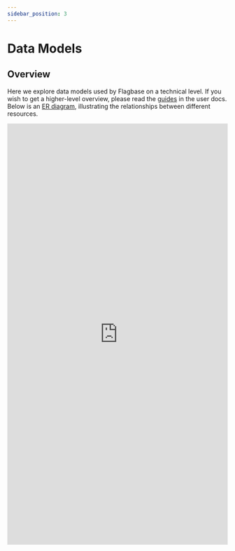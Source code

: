 ```yaml
---
sidebar_position: 3
---
```


# Data Models

## Overview
Here we explore data models used by Flagbase on a technical level. If you wish to get a higher-level overview, please read the [guides](/docs/guides/overview) in the user docs. Below is an [ER diagram](https://en.wikipedia.org/wiki/Entity%E2%80%93relationship_model), illustrating the relationships between different resources.

<iframe frameborder="0" width="100%" height="960px" src="https://viewer.diagrams.net/?edit=_blank&layers=1&nav=1&title=flagbase-erd.drawio#Uhttps%3A%2F%2Fdrive.google.com%2Fuc%3Fid%3D1QU-hiWtnsl6gtU1xzcr8q36T5_bvUPfh%26export%3Ddownload" />

If you can't see the diagram above, your browser may not support iframes. You can use [this link](https://viewer.diagrams.net/?edit=_blank&layers=1&nav=1&title=flagbase-erd.drawio#Uhttps%3A%2F%2Fdrive.google.com%2Fuc%3Fid%3D1QU-hiWtnsl6gtU1xzcr8q36T5_bvUPfh%26export%3Ddownload) to view original diagram.

Here's a brief explanation of each table and their relationships:
* **access**: This table stores access keys for different services or users. Each record contains a unique key and an encrypted secret, along with an expiration timestamp and a description.
* **workspace**: The workspace table represents a workspace that groups related projects together. Each workspace has a unique key, name, and description.
* **project**: Projects belong to a workspace and group related feature flags. Each project record is associated with a workspace through the workspace_id foreign key.
* **environment**: Environments represent different deployment environments, like development, staging, or production, and belong to a project. The project_id foreign key links an environment to its project.
* **flag**: Feature flags are stored in this table, with each flag belonging to a project. The project_id foreign key associates a flag with its project.
* **variation**: Variations are the different versions of a feature flag. Each variation is linked to a flag through the flag_id foreign key.
* **segment**: Segments define groups of users based on traits or other conditions. Segments are associated with a project through the project_id foreign key.
* **sdk_key**: SDK keys are used for authenticating clients and servers when interacting with the feature flag management system. Each key belongs to an environment, and the environment_id foreign key establishes this relationship.
* **segment_rule**: Segment rules define the conditions for including users in a segment. These rules can reference both environments and segments through the environment_id and segment_id foreign keys, respectively.
* **targeting**: The targeting table defines which flag variation should be served to users in a specific environment. The flag_id and environment_id foreign keys link a targeting record to a flag and an environment, respectively.
* **targeting_rule**: Targeting rules determine the conditions for serving a specific flag variation. A targeting rule can reference an identity, segment, and targeting through the identity_id, segment_id, and targeting_id foreign keys, respectively.
* **targeting_fallthrough_variation**: This table defines the default variation served when no targeting rules match. It associates a variation with a targeting through the variation_id and targeting_id foreign keys.
* **targeting_rule_variation**: This table maps variations to targeting rules, specifying the variation that should be served if the rule's conditions are met. The variation_id and targeting_rule_id foreign keys link a targeting rule variation to a variation and targeting rule, respectively.

In summary, this schema represents a feature flag management system that includes workspaces, projects, environments, feature flags, segments, identities, and various rules for targeting and evaluating flag variations.


## Resources

The diagram below illustrates the Flagbase's resource hierarchy. To simplify the diagram, [identity](#identity) and [targeting](#targeting) have not been included in this diagram.

<iframe frameborder="0" width="100%" height="500px" src="https://viewer.diagrams.net/?edit=_blank&layers=1&nav=1&title=flagbase-resource-heirarchy#Uhttps%3A%2F%2Fdrive.google.com%2Fuc%3Fid%3D1t8Yps8UuEnMuNyaUcjHNw2ahy8ECRTou%26export%3Ddownload" />

If you can't see the diagram above, your browser may not support iframes. You can use [this link](https://viewer.diagrams.net/?edit=_blank&layers=1&nav=1&title=flagbase-resource-heirarchy#Uhttps%3A%2F%2Fdrive.google.com%2Fuc%3Fid%3D1t8Yps8UuEnMuNyaUcjHNw2ahy8ECRTou%26export%3Ddownload) to view original diagram.

We will go into more depth about the purpose of each resource and their relationship with other resources, using examples to help understand key concepts. If you wish to get a higher-level overview of these resources, please read the [guides](/docs/guides/overview) in the user docs.

### Instance
An "instance" refers to a [Flagbase core](https://flagbase.com/oss#core) installation, running on a single [VPS](https://en.wikipedia.org/wiki/Virtual_private_server) or clustered in a data center accessible via a load balancer. Flagbase uses [postgres](https://www.postgresql.org) as the main datastore used to store resources. Everything in a single postgres database represents a single Flagbase instance. You can have multiple hosts running [Flagbase core](https://flagbase.com/oss#core), but if they all share the same database, we refer to that as a "single instance".

### Access
Access is a key/secret pair used to restrict operations on a particular resource via the policy enforcer. You can create and attach access to workspace, project and environment resources.

Flagbase uses [casbin](https://casbin.org/) to authorize operations on resources, based on the Flagbase [policy model](https://github.com/flagbase/flagbase/blob/master/core/internal/pkg/policy/policy_model.go). Upon creating an access key/secret pair, the secret is encrypted before being stored in the datastore. Access can expire after a certain time. The expiry time (i.e. `expires_at`) is stored as a unix timestamp. You can add additional meta-data to an access resource including a `name`, `description` and `tags`.

### Workspace
A workspace is the top-level resource which is used to group projects. A workspace can only be created by a root user, which you only have access to if you own a particular instance. You can have multiple workspaces per instance.

Every workspace has a unique `key`, per instance. You can add additional meta-data to an workspace resource including a `name`, `description` and `tags`.


### Project
A project represents a collection of flags and segments. In the real-world, a project can be mapped to a particular codebase for a service or package.

Every project has a unique `key`, per workspace. Every project has to belong to a particular workspace. You can add additional meta-data to an project resource including a `name`, `description` and `tags`.

### Environment
A project can have multiple environments (e.g. staging, production) which correspond to different targeting states. This means if you modify a flag's targeting or a segment's rules in one environment, your changes will be scoped to that particular environment. This allows you to have different targeting rules for flags and segments in each environment.

Every environment has a unique `key`, per project. A project must contain at least one environment. When you create a project, it also creates two environments for you (i.e. `staging` and `production`). You can add additional meta-data to an environment resource including a `name`, `description` and `tags`.

### Flag
A flag (aka feature flag, toggle, switch etc) represents a particular point in code which when evaluated determines the state of a feature. Flags hold different variations (i.e. on/off, true/false, A/B/C), which are only revealed upon evaluation.

Every flag has a unique `key`, per project. You can add additional meta-data to an flag resource including a `name`, `description` and `tags`. A flag must have two or more variations. When you create a flag, two variations are automatically created and assigned to that particular flag (i.e. `on`, `off`). You can add additional meta-data to an variation resource including a `name`, `description` and `tags`.

### Identity
An identity (aka user) refers to a flag observer/consumer who requests to evaluate a flag. An identity consists of a set of traits. These traits are used as the context which is used during evaluation.

Every identity has a unique key, per project environment. This key is automatically generated using trait information provided by the clients. For anonymous identities, a random hash will be used using meta-data from the context provided by clients.

### Segment
A segment is used to group users based on their characteristics (i.e. traits). Segments are made up of one or more rules that is used to filter out a portion of your users. Segments provide a method to capture common targeting rules - allowing you to reuse these rules across different flags.

Every segment has a unique key, per project. You can add additional meta-data to an segment resource including a `name`, `description` and `tags`. A segment consists rules (i.e. `segment_rules`). These rules also contain a `key` which is unique the segment which is used to identify that particular rule. Segment rules contain an operator (i.e. `equal`, `greater_than`, `greater_than_or_equal`, `contain`, `regex`) which combined with the `negate` field will allow you to represent any condition on a particular user trait. You can add additional meta-data to an segment rules including a `name`, `description` and `tags`.

### Targeting
Targeting is a spec used to determine a flag's variation. This spec consists of a set of rules which when evaluated using a user's context (i.e. traits), determines which variation of a flag that particular user will receive. So essentially you could say targeting rules are conditions mapped to a variation. A flag's targeting rules are scoped to a particular project environment.

Targeting for a particular flag consists of a fallthrough variation (i.e. the default variation users will receive when no targeting rules are satisfied or when targeting is not enabled). Targeting rules contain a `key` which is unique the targeting object which is used to identify that particular rule. Targeting rules contain an operator (similar to the one used by segment rules ~ i.e. `equal`, `greater_than`, `greater_than_or_equal`, `contain`, `regex`) which combined with the `negate` field will allow you to represent any condition on a particular user trait. You can add additional meta-data to an targeting rules including a `name`, `description` and `tags`. Targeting rules can also be weighted (0 ... 100), allowing you to randomly rollout to certain percentage of users who match a particular rule. The fallthrough variation can also be weighted.

## Design Strategy
It is important to balance the extend to which data models are normalized to optimise for both storage and query performance. Flagbase's data models are in [2NF](https://en.wikipedia.org/wiki/Second_normal_form), ensuring key entities are split into different tables. However, entity-specific meta data (i.e. `name`, `description`, `tags` etc) have not been split into a different table and belong to the original resource table. This is to avoid additional joins on queries and mutations.

Triggers and procedures are used to enforce validation of resource characteristics. Data validation is done in the database layer, to ensure additional safety, which will help catch errors that are not handled properly in the application layer. However, there's a performance cost of adding these validators in the database layer, so high-traffic resource paths should be handled in the application layer.
